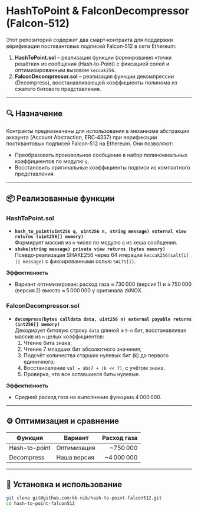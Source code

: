 # HashToPoint & FalconDecompressor (Falcon‑512)

Этот репозиторий содержит два смарт‑контракта для поддержки верификации постквантовых подписей Falcon‑512 в сети Ethereum:

1. **HashToPoint.sol** – реализация функции формирования «точки решётки» из сообщения (Hash‑to‑Point) с фиксацией солей и оптимизированным вызовом `keccak256`.  
2. **FalconDecompressor.sol** – реализация функции декомпрессии (Decompress), восстанавливающей коэффициенты полинома из сжатого битового представления.

---

## 🔍 Назначение

Контракты предназначены для использования в механизме абстракции аккаунта (Account Abstraction, ERC‑4337) при верификации постквантовых подписей Falcon‑512 на Ethereum. Они позволяют:

- Преобразовать произвольное сообщение в набор полиномиальных коэффициентов по модулю `q`.  
- Восстановить оригинальные коэффициенты подписи из компактного представления.

---

## 📦 Реализованные функции

### HashToPoint.sol

- **`hash_to_point(uint256 q, uint256 n, string message) external view returns (uint256[] memory)`**  
  Формирует массив из `n` чисел по модулю `q` из хеша сообщения.  
- **`shake(string message) private view returns (bytes memory)`**  
  Псевдо‑реализация SHAKE256 через 64 итерации `keccak256(salt[i] || message)` с фиксированными солью `SALTS[i]`.

**Эффективность**  
- Вариант оптимизирован: расход газа ≈ 730 000 (версия 1) и ≈ 750 000 (версия 2) вместо ≈ 5 000 000 у оригинала zkNOX.  

### FalconDecompressor.sol

- **`decompress(bytes calldata data, uint256 n) external payable returns (int256[] memory)`**  
  Декодирует битовую строку `data` длиной ≥ `9·n` бит, восстанавливая массив из `n` целых коэффициентов:
  1. Чтение бита знака;  
  2. Чтение 7 младших бит абсолютного значения;  
  3. Подсчёт количества старших нулевых бит (k) до первого единичного;  
  4. Восстановление `val = abs7 + (k << 7)`, с учётом знака.  
  5. Проверка, что все оставшиеся биты нулевые.  

**Эффективность**  
- Средний расход газа на выполнение функции≈ 4 000 000.  

---

## ⚙️ Оптимизация и сравнение

| Функция           | Вариант      | Расход газа  |
|-------------------|--------------|-------------:|
| Hash-to-point     | Оптимизация   |     ~750 000 |
| Decompress        | Наша версия  |   ~4 000 000 |

---

## 🚀 Установка и использование

```bash
git clone git@github.com:kb-nik/hash-to-point-falcon512.git
cd hash-to-point-falcon512

